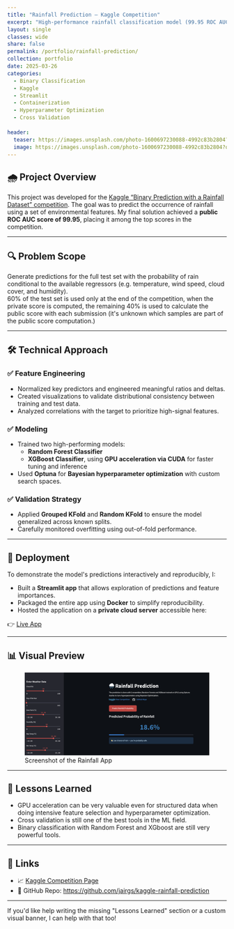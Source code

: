 ```yaml
---
title: "Rainfall Prediction – Kaggle Competition"
excerpt: "High-performance rainfall classification model (99.95 ROC AUC), built with Optuna-tuned XGBoost and deployed as a Dockerized Streamlit app for reproducible forecasting."
layout: single
classes: wide
share: false
permalink: /portfolio/rainfall-prediction/
collection: portfolio
date: 2025-03-26
categories:
  - Binary Classification
  - Kaggle
  - Streamlit
  - Containerization
  - Hyperparameter Optimization
  - Cross Validation

header:
  teaser: https://images.unsplash.com/photo-1600697230088-4992c83b2804?q=80&w=3870&auto=format&fit=crop&ixlib=rb-4.1.0&ixid=M3wxMjA3fDB8MHxwaG90by1wYWdlfHx8fGVufDB8fHx8fA%3D%3D
  image: https://images.unsplash.com/photo-1600697230088-4992c83b2804?q=80&w=3870&auto=format&fit=crop&ixlib=rb-4.1.0&ixid=M3wxMjA3fDB8MHxwaG90by1wYWdlfHx8fGVufDB8fHx8fA%3D%3D
---
```


## 🌧️ Project Overview

This project was developed for the [Kaggle “Binary Prediction with a Rainfall Dataset” competition](https://www.kaggle.com/competitions/binary-prediction-with-a-rainfall-dataset). The goal was to predict the occurrence of rainfall using a set of environmental features. My final solution achieved a **public ROC AUC score of 99.95**, placing it among the top scores in the competition.

---

## 🔍 Problem Scope

Generate predictions for the full test set with the probability of rain conditional to the available regressors (e.g. temperature, wind speed, cloud cover, and humidity).  
60% of the test set is used only at the end of the competition, when the private score is computed, the remaining 40% is used to calculate the public score with each submission (it's unknown which samples are part of the public score computation.)

---

## 🛠️ Technical Approach

### ✅ Feature Engineering

- Normalized key predictors and engineered meaningful ratios and deltas.
- Created visualizations to validate distributional consistency between training and test data.
- Analyzed correlations with the target to prioritize high-signal features.

### ✅ Modeling

- Trained two high-performing models:
  - **Random Forest Classifier**
  - **XGBoost Classifier**, using **GPU acceleration via CUDA** for faster tuning and inference
- Used **Optuna** for **Bayesian hyperparameter optimization** with custom search spaces.

### ✅ Validation Strategy

- Applied **Grouped KFold** and **Random KFold** to ensure the model generalized across known splits.
- Carefully monitored overfitting using out-of-fold performance.

---

## 🚀 Deployment

To demonstrate the model's predictions interactively and reproducibly, I:

- Built a **Streamlit app** that allows exploration of predictions and feature importances.
- Packaged the entire app using **Docker** to simplify reproducibility.
- Hosted the application on a **private cloud server** accessible here:

👉 [Live App](https://rainfall.jairgs.vip)

---

## 📊 Visual Preview

<figure>
    <a href="/assets/postsImages/rainfall.png"><img src="/assets/postsImages/rainfall.png"></a>
    <figcaption>Screenshot of the Rainfall App</figcaption>
</figure>

---

## 🧠 Lessons Learned

- GPU acceleration can be very valuable even for structured data when doing intensive feature selection and hyperparameter optimization.
- Cross validation is still one of the best tools in the ML field.
- Binary classification with Random Forest and XGboost are still very powerful tools.

---

## 📁 Links

- 📈 [Kaggle Competition Page](https://www.kaggle.com/competitions/binary-prediction-with-a-rainfall-dataset)
- 🐍 GitHub Repo: https://github.com/jairgs/kaggle-rainfall-prediction

---

If you'd like help writing the missing "Lessons Learned" section or a custom visual banner, I can help with that too!
